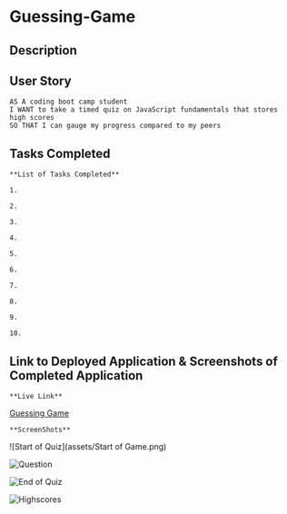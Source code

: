 # Guessing-Game

## Description

## User Story

```
AS A coding boot camp student
I WANT to take a timed quiz on JavaScript fundamentals that stores high scores
SO THAT I can gauge my progress compared to my peers
```

## Tasks Completed

    **List of Tasks Completed**

    1.

    2.

    3.

    4.

    5.

    6.

    7.

    8.

    9.

    10.

## Link to Deployed Application & Screenshots of Completed Application

    **Live Link**
[Guessing Game](https://dspark8916.github.io/Guessing-Game/)

    **ScreenShots**
![Start of Quiz](assets/Start of Game.png)

![Question]()

![End of Quiz]()

![Highscores]()